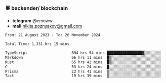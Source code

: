 ### 🕷 backender/ blockchain
- **telegram** @emoww
- **mail** nikita.poznyakov@gmail.com

<!--START_SECTION:waka-->

```txt
From: 21 August 2023 - To: 26 November 2024

Total Time: 1,331 hrs 15 mins

TypeScript                    894 hrs 54 mins ████████████████▓░░░░░░░░   66.97 %
Markdown                      66 hrs 11 mins  █▒░░░░░░░░░░░░░░░░░░░░░░░   04.95 %
Rust                          65 hrs 42 mins  █▒░░░░░░░░░░░░░░░░░░░░░░░   04.92 %
C                             53 hrs 24 mins  █░░░░░░░░░░░░░░░░░░░░░░░░   04.00 %
Prisma                        23 hrs 41 mins  ▒░░░░░░░░░░░░░░░░░░░░░░░░   01.77 %
Tact                          19 hrs 39 mins  ▒░░░░░░░░░░░░░░░░░░░░░░░░   01.47 %
```

<!--END_SECTION:waka-->




